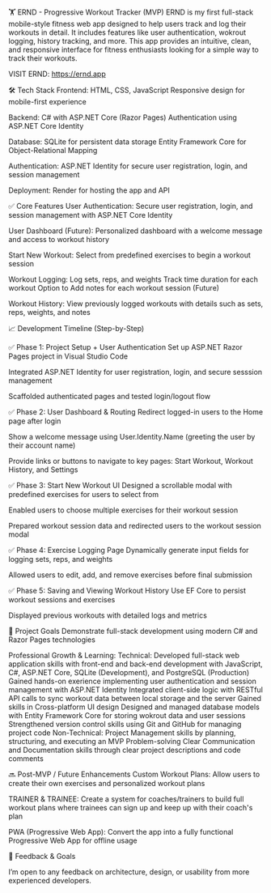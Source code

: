 🏋️ ERND - Progressive Workout Tracker (MVP)
ERND is my first full-stack mobile-style fitness web app designed to help users track and log their workouts in detail. It includes features like user authentication, wokrout logging, history tracking, and more. This app provides an intuitive, clean, and responsive interface for fitness enthusiasts looking for a simple way to track their workouts.

VISIT ERND: https://ernd.app

🛠️ Tech Stack
Frontend: 
  HTML, CSS, JavaScript
  Responsive design for mobile-first experience

Backend: 
  C# with ASP.NET Core (Razor Pages)
  Authentication using ASP.NET Core Identity

Database: 
  SQLite for persistent data storage
  Entity Framework Core for Object-Relational Mapping

Authentication: 
  ASP.NET Identity for secure user registration, login, and session management

Deployment: 
  Render for hosting the app and API

✅ Core Features
User Authentication: Secure user registration, login, and session management with ASP.NET Core Identity

User Dashboard (Future): Personalized dashboard with a welcome message and access to workout history

Start New Workout: Select from predefined exercises to begin a workout session

Workout Logging:
  Log sets, reps, and weights
  Track time duration for each workout
  Option to Add notes for each workout session (Future)

Workout History: View previously logged workouts with details such as sets, reps, weights, and notes

📈 Development Timeline (Step-by-Step)

✅ Phase 1: Project Setup + User Authentication
Set up ASP.NET Razor Pages project in Visual Studio Code

Integrated ASP.NET Identity for user registration, login, and secure sesssion management

Scaffolded authenticated pages and tested login/logout flow

✅ Phase 2: User Dashboard & Routing
Redirect logged-in users to the Home page after login

Show a welcome message using User.Identity.Name (greeting the user by their account name)

Provide links or buttons to navigate to key pages: Start Workout, Workout History, and Settings

✅ Phase 3: Start New Workout UI
Designed a scrollable modal with predefined exercises for users to select from

Enabled users to choose multiple exercises for their workout session

Prepared workout session data and redirected users to the workout session modal

✅ Phase 4: Exercise Logging Page
Dynamically generate input fields for logging sets, reps, and weights

Allowed users to edit, add, and remove exercises before final submission

✅ Phase 5: Saving and Viewing Workout History
Use EF Core to persist workout sessions and exercises

Displayed previous workouts with detailed logs and metrics

🧠 Project Goals
Demonstrate full-stack development using modern C# and Razor Pages technologies

Professional Growth & Learning:
  Technical:
    Developed full-stack web application skills with front-end and back-end development with JavaScript, C#, ASP.NET Core, SQLite (Development), and PostgreSQL (Production)
    Gained hands-on exerience implementing user authentication and session management with ASP.NET Identity
    Integrated client-side logic with RESTful API calls to sync workout data between local storage and the server
    Gained skills in Cross-platform UI design
    Designed and managed database models with Entity Framework Core for storing wokrout data and user sessions
    Strengthened version control skills using Git and GitHub for managing project code
  Non-Technical:
    Project Management skills by planning, structuring, and executing an MVP
    Problem-solving 
    Clear Communication and Documentation skills through clear project descriptions and code comments
  

🔜 Post-MVP / Future Enhancements
Custom Workout Plans: Allow users to create their own exercises and personalized workout plans

TRAINER & TRAINEE: Create a system for coaches/trainers to build full workout plans where trainees can sign up and keep up with their coach's plan

PWA (Progressive Web App): Convert the app into a fully functional Progressive Web App for offline usage

💬 Feedback & Goals

I’m open to any feedback on architecture, design, or usability from more experienced developers.
